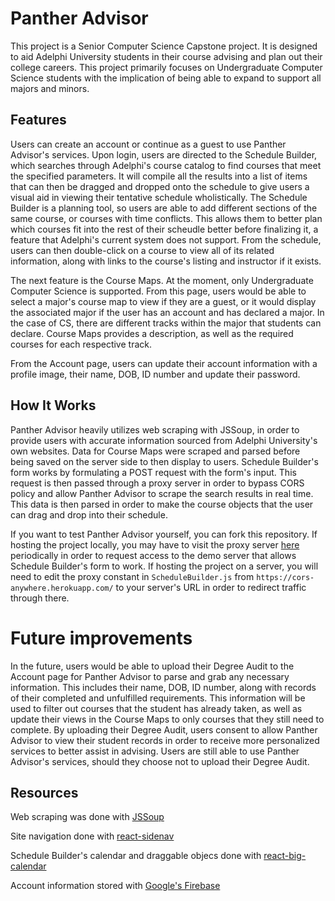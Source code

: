 # Panther Advisor

This project is a Senior Computer Science Capstone project. It is designed to aid Adelphi University students in their course advising and plan out their college careers. This project primarily focuses on Undergraduate Computer Science students with the implication of being able to expand to support all majors and minors. 

## Features
Users can create an account or continue as a guest to use Panther Advisor's services. 
Upon login, users are directed to the Schedule Builder, which searches through Adelphi's course catalog to find courses that meet the specified parameters. 
It will compile all the results into a list of items that can then be dragged and dropped onto the schedule to give users a visual aid in viewing their tentative schedule wholistically. 
The Schedule Builder is a planning tool, so users are able to add different sections of the same course, or courses with time conflicts. 
This allows them to better plan which courses fit into the rest of their scheudle better before finalizing it, a feature that Adelphi's current system does not support.
From the schedule, users can then double-click on a course to view all of its related information, along with links to the course's listing and instructor if it exists.

The next feature is the Course Maps. 
At the moment, only Undergraduate Computer Science is supported.
From this page, users would be able to select a major's course map to view if they are a guest, or it would display the associated major if the user has an account and has declared a major. 
In the case of CS, there are different tracks within the major that students can declare. 
Course Maps provides a description, as well as the required courses for each respective track.

From the Account page, users can update their account information with a profile image, their name, DOB, ID number and update their password. 

## How It Works
Panther Advisor heavily utilizes web scraping with JSSoup, in order to provide users with accurate information sourced from Adelphi University's own websites.
Data for Course Maps were scraped and parsed before being saved on the server side to then display to users.
Schedule Builder's form works by formulating a POST request with the form's input.
This request is then passed through a proxy server in order to bypass CORS policy and allow Panther Advisor to scrape the search results in real time.
This data is then parsed in order to make the course objects that the user can drag and drop into their schedule.

If you want to test Panther Advisor yourself, you can fork this repository.
If hosting the project locally, you may have to visit the proxy server [here](https://cors-anywhere.herokuapp.com/) periodically in order to request access to the demo server that allows Schedule Builder's form to work.
If hosting the project on a server, you will need to edit the proxy constant in `ScheduleBuilder.js` from `https://cors-anywhere.herokuapp.com/` to your server's URL in order to redirect traffic through there.

# Future improvements
In the future, users would be able to upload their Degree Audit to the Account page for Panther Advisor to parse and grab any necessary information.
This includes their name, DOB, ID number, along with records of their completed and unfulfilled requirements. 
This information will be used to filter out courses that the student has already taken, as well as update their views in the Course Maps to only courses that they still need to complete.
By uploading their Degree Audit, users consent to allow Panther Advisor to view their student records in order to receive more personalized services to better assist in advising.
Users are still able to use Panther Advisor's services, should they choose not to upload their Degree Audit.

## Resources
Web scraping was done with [JSSoup](https://github.com/chishui/JSSoup)

Site navigation done with [react-sidenav](https://github.com/trendmicro-frontend/react-sidenav)

Schedule Builder's calendar and draggable objecs done with [react-big-calendar](https://github.com/jquense/react-big-calendar)

Account information stored with [Google's Firebase](https://firebase.google.com/)